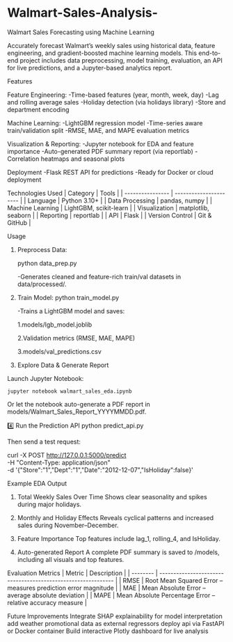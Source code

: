 # Walmart-Sales-Analysis-
Walmart Sales Forecasting using Machine Learning

Accurately forecast Walmart’s weekly sales using historical data, feature engineering, and gradient-boosted machine learning models.
This end-to-end project includes data preprocessing, model training, evaluation, an API for live predictions, and a Jupyter-based analytics report.

Features

Feature Engineering:
  -Time-based features (year, month, week, day)
  -Lag and rolling average sales
  -Holiday detection (via holidays library)
  -Store and department encoding

Machine Learning:
  -LightGBM regression model
  -Time-series aware train/validation split
  -RMSE, MAE, and MAPE evaluation metrics

Visualization & Reporting:
  -Jupyter notebook for EDA and feature importance
  -Auto-generated PDF summary report (via reportlab)
  -Correlation heatmaps and seasonal plots

Deployment
  -Flask REST API for predictions
  -Ready for Docker or cloud deployment

Technologies Used
| Category         | Tools                  |
| ---------------- | ---------------------- |
| Language         | Python 3.10+           |
| Data Processing  | pandas, numpy          |
| Machine Learning | LightGBM, scikit-learn |
| Visualization    | matplotlib, seaborn    |
| Reporting        | reportlab              |
| API              | Flask                  |
| Version Control  | Git & GitHub           |

Usage
1. Preprocess Data:

   
   python data_prep.py

     -Generates cleaned and feature-rich train/val datasets in data/processed/.

3. Train Model:
           python train_model.py
   
   -Trains a LightGBM model and saves:

      1.models/lgb_model.joblib

      2.Validation metrics (RMSE, MAE, MAPE)

      3.models/val_predictions.csv

4. Explore Data & Generate Report

Launch Jupyter Notebook:

    jupyter notebook walmart_sales_eda.ipynb


Or let the notebook auto-generate a PDF report in models/Walmart_Sales_Report_YYYYMMDD.pdf.

4️⃣ Run the Prediction API
python predict_api.py


Then send a test request:

curl -X POST http://127.0.0.1:5000/predict \
     -H "Content-Type: application/json" \
     -d '{"Store":"1","Dept":"1","Date":"2012-12-07","IsHoliday":false}'


Example EDA Output

1. Total Weekly Sales Over Time
Shows clear seasonality and spikes during major holidays.

2. Monthly and Holiday Effects
Reveals cyclical patterns and increased sales during November–December.

3. Feature Importance
Top features include lag_1, rolling_4, and IsHoliday.

4. Auto-generated Report
A complete PDF summary is saved to /models, including all visuals and top features.

Evaluation Metrics 
| Metric   | Description                                                   |
| -------- | ------------------------------------------------------------- |
| RMSE | Root Mean Squared Error – measures prediction error magnitude |
| MAE  | Mean Absolute Error – average absolute deviation              |
| MAPE | Mean Absolute Percentage Error – relative accuracy measure    |

Future Improvements 
Integrate SHAP explainability for model interpretation 
add weather promotional data as external regressors 
deploy api via FastAPI or Docker container 
Build interactive Plotly dashboard for live analysis


